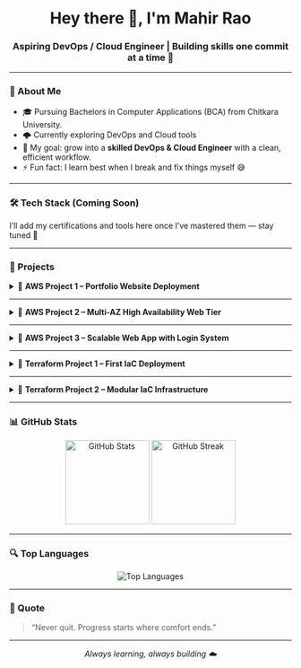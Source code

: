 <!-- Banner -->
<h1 align="center">Hey there 👋, I'm Mahir Rao</h1>
<h3 align="center">Aspiring DevOps / Cloud Engineer | Building skills one commit at a time 🚀</h3>

---

### 🧠 About Me
- 🎓 Pursuing Bachelors in Computer Applications (BCA) from Chitkara University.
- 🌩️ Currently exploring DevOps and Cloud tools  
- 🎯 My goal: grow into a **skilled DevOps & Cloud Engineer** with a clean, efficient workflow.  
- ⚡ Fun fact: I learn best when I break and fix things myself 😅  

---

### 🛠️ Tech Stack (Coming Soon)
I’ll add my certifications and tools here once I’ve mastered them — stay tuned 👀  

---

### 🚧 Projects

<details>
<summary>🔹 <b>AWS Project 1 – Portfolio Website Deployment</b></summary>

Deployed my personal portfolio website on an **AWS EC2 instance** running Ubuntu.  
Configured Apache, managed security groups (HTTP/SSH), and automated file deployment via SCP.  
**Tech Stack:** AWS EC2 · Linux · Apache · Networking · System Administration  
🔗 [View Project on LinkedIn](https://www.linkedin.com/posts/mahir-rao_aws-devops-cloudcomputing-activity-7379717985562787840-fS7R?utm_source=share&utm_medium=member_desktop)
</details>

---

<details>
<summary>🔹 <b>AWS Project 2 – Multi-AZ High Availability Web Tier</b></summary>

Designed and deployed a **fault-tolerant web architecture** with redundancy and automation.  
Built a custom VPC, AMI, Auto Scaling Group, and Load Balancer for a production-ready environment.  
**Tech Stack:** AWS VPC · EC2 · ALB · Auto Scaling · AMI · Security Groups  
🔗 [View Project on LinkedIn](https://www.linkedin.com/posts/mahir-rao_aws-cloudengineering-devops-activity-7380849759634452481-6DrV?utm_source=share&utm_medium=member_desktop)
</details>

---

<details>
<summary>🔹 <b>AWS Project 3 – Scalable Web App with Login System</b></summary>

Created a **multi-AZ scalable web app** featuring user login/signup and RDS MySQL integration.  
Integrated sticky sessions, Load Balancer, and Auto Scaling for fault tolerance and persistence.  
**Tech Stack:** AWS EC2 · RDS · ALB · Auto Scaling · PHP · MySQL  
🔗 [View Project on LinkedIn](https://www.linkedin.com/posts/mahir-rao_aws-cloudengineering-devops-activity-7382705650734292992-qGMM?utm_source=share&utm_medium=member_desktop)
</details>

---

<details>
<summary>🔹 <b>Terraform Project 1 – First IaC Deployment</b></summary>

Automated the creation of an **EC2 instance and Security Group** using Terraform.  
Understood the fundamentals of Infrastructure as Code and cloud resource automation.  
**Tech Stack:** Terraform · AWS · IaC · Linux  
🔗 [View Project on LinkedIn](https://www.linkedin.com/posts/mahir-rao_terraform-aws-devops-activity-7383907737061171200-FHfP?utm_source=share&utm_medium=member_desktop)
</details>

---

<details>
<summary>🔹 <b>Terraform Project 2 – Modular IaC Infrastructure</b></summary>

Built a **modular Terraform project** with reusable EC2 modules, data sources, variables, and outputs.  
Learned modularization, dynamic AMI fetching, and scalable infrastructure design.  
**Tech Stack:** Terraform · AWS · Modules · Variables · Automation  
🔗 [View Project on LinkedIn](https://www.linkedin.com/posts/mahir-rao_terraform-aws-iac-activity-7386095789200203777-mrHt?utm_source=share&utm_medium=member_desktop)
</details>

---

### 📊 GitHub Stats
<p align="center">
  <img src="https://github-readme-stats.vercel.app/api?username=Mahir-Rao&show_icons=true&theme=tokyonight" alt="GitHub Stats" height="150"/>
  <img src="https://github-readme-streak-stats.herokuapp.com/?user=Mahir-Rao&theme=tokyonight" alt="GitHub Streak" height="150"/>
</p>

---

### 🔍 Top Languages
<p align="center">
  <img src="https://github-readme-stats.vercel.app/api/top-langs/?username=Mahir-Rao&layout=compact&theme=tokyonight" alt="Top Languages" />
</p>

---

### 🧩 Quote
> “Never quit. Progress starts where comfort ends.”

---

<p align="center">
  <i>Always learning, always building ☁️</i>
</p>
